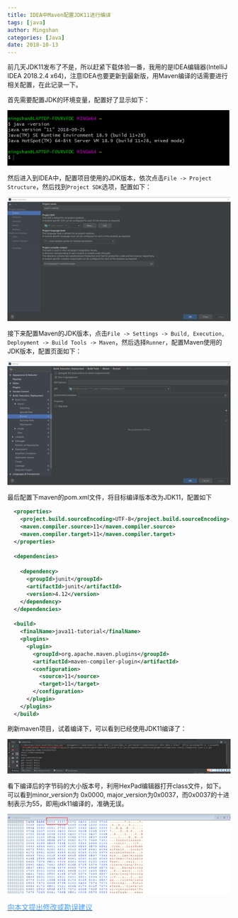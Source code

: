 ```yaml
---
title: IDEA中Maven配置JDK11进行编译
tags: [java]
author: Mingshan
categories: [Java]
date: 2018-10-13
---
```


前几天JDK11发布了不是，所以赶紧下载体验一番，我用的是IDEA编辑器(IntelliJ IDEA 2018.2.4 x64)，注意IDEA也要更新到最新版，用Maven编译的话需要进行相关配置，在此记录一下。

<!-- more -->

首先需要配置JDK的环境变量，配置好了显示如下：

![image](https://github.com/ZZULI-TECH/interview/blob/master/images/jdk11-version.png?raw=true)

然后进入到IDEA中，配置项目使用的JDK版本，依次点击`File -> Project Structure`，然后找到`Project SDK`选项，配置如下：

![image](https://github.com/ZZULI-TECH/interview/blob/master/images/jdk11-project-structure.png?raw=true)

接下来配置Maven的JDK版本，点击`File -> Settings -> Build, Execution, Deployment -> Build Tools -> Maven`，然后选择`Runner`，配置Maven使用的JDK版本，配置页面如下：

![image](https://github.com/ZZULI-TECH/interview/blob/master/images/jdk11-maven-settings.png?raw=true)

最后配置下maven的pom.xml文件，将目标编译版本改为JDK11，配置如下

```xml
  <properties>
    <project.build.sourceEncoding>UTF-8</project.build.sourceEncoding>
    <maven.compiler.source>11</maven.compiler.source>
    <maven.compiler.target>11</maven.compiler.target>
  </properties>

  <dependencies>

    <dependency>
      <groupId>junit</groupId>
      <artifactId>junit</artifactId>
      <version>4.12</version>
    </dependency>
  </dependencies>

  <build>
    <finalName>java11-tutorial</finalName>
    <plugins>
      <plugin>
        <groupId>org.apache.maven.plugins</groupId>
        <artifactId>maven-compiler-plugin</artifactId>
        <configuration>
          <source>11</source>
          <target>11</target>
        </configuration>
      </plugin>
    </plugins>
  </build>
```

刷新maven项目，试着编译下，可以看到已经使用JDK11编译了：

![image](https://github.com/ZZULI-TECH/interview/blob/master/images/jdk11-build-output.png?raw=true)

看下编译后的字节码的大小版本号，利用HexPad编辑器打开class文件，如下。可以看到minor_version为 0x0000, major_version为0x0037，而0x0037的十进制表示为55，即用jdk11编译的，准确无误。

![image](https://github.com/ZZULI-TECH/interview/blob/master/images/jdk11-class-version.png?raw=true)


[<font size=3 color="#409EFF">向本文提出修改或勘误建议</font>](https://github.com/mstao/mstao.github.io/blob/hexo/source/_posts/compile-by-jdk11.md)